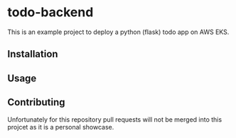 # todo-backend

This is an example project to deploy a python (flask) todo app on AWS EKS.

## Installation


## Usage


## Contributing

Unfortunately for this repository pull requests will not be merged into this projcet as it is a personal showcase.

